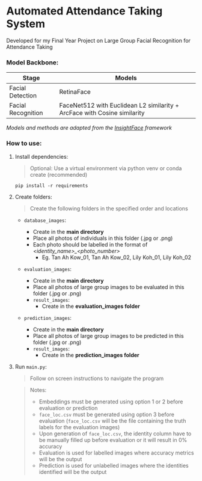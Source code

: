 # Automated Attendance Taking System

Developed for my Final Year Project on Large Group Facial Recognition for Attendance Taking

### Model Backbone:
| Stage | Models |
| ----- | ------ |
| Facial Detection | RetinaFace |
| Facial Recognition | FaceNet512 with Euclidean L2 similarity + ArcFace with Cosine similarity |

*Models and methods are adapted from the [InsightFace](https://github.com/deepinsight/insightface) framework*


### How to use:
1. Install dependencies:

    >Optional: Use a virtual environment via python venv or conda create (recommended)
    ```
    pip install -r requirements
    ```
2. Create folders:

    >Create the following folders in the specified order and locations

    - `database_images`: 
        - Create in the **main directory**
        - Place all photos of individuals in this folder (.jpg or .png)
        - Each photo should be labelled in the format of *<identity_name>_<photo_number>*
            - Eg. Tan Ah Kow_01, Tan Ah Kow_02, Lily Koh_01, Lily Koh_02

    - `evaluation_images`:
        - Create in the **main directory**
        - Place all photos of large group images to be evaluated in this folder (.jpg or .png)
        - `result_images`: 
            - Create in the **evaluation_images folder**

    - `prediction_images`: 
        - Create in the **main directory**
        - Place all photos of large group images to be predicted in this folder (.jpg or .png)
        - `result_images`: 
            - Create in the **prediction_images folder**

3. Run `main.py`:

    >Follow on screen instructions to navigate the program

    >Notes:
    >- Embeddings must be generated using option 1 or 2 before evaluation or prediction
    >- `face_loc.csv` must be generated using option 3 before evaluation (`face_loc.csv` will be the file containing the truth labels for the evaluation images)
    >- Upon generation of `face_loc.csv`, the identity column have to be manually filled up before evaluation or it will result in 0% accuracy
    >- Evaluation is used for labelled images where accuracy metrics will be the output
    >- Prediction is used for unlabelled images where the identities identified will be the output
